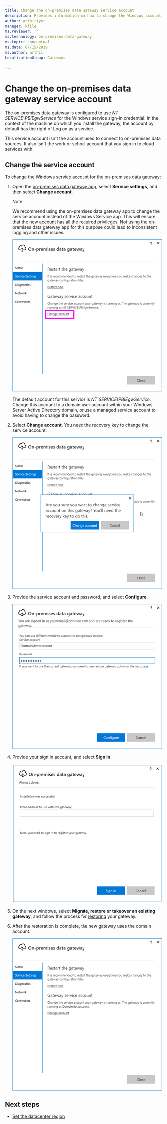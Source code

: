 ```yaml
---
title: Change the on-premises data gateway service account
description: Provides information on how to change the Windows account for the on-premises data gateway service.
author: arthiriyer
manager: kfile
ms.reviewer: ''
ms.technology: on-premises-data-gateway
ms.topic: conceptual
ms.date: 07/15/2019
ms.author: arthii
LocalizationGroup: Gateways

---
```


# Change the on-premises data gateway service account

The on-premises data gateway is configured to use *NT SERVICE\PBIEgwService* for the Windows service sign-in credential. In the context of the machine on which you install the gateway, the account by default has the right of Log on as a service.

This service account isn't the account used to connect to on-premises data sources. It also isn't the work or school account that you sign in to cloud services with.

## Change the service account

To change the Windows service account for the on-premises data gateway:

1. Open the [on-premises data gateway app](service-gateway-app.md), select **Service settings**, and then select **Change account**.

   >[!Note]
   > We recommend using the on-premises data gateway app to change the service account instead of the Windows Service app. This will ensure that the new account has all the required privileges. Not using the on-premises data gateway app for this purpose could lead to inconsistent logging and other issues.

   ![Service settings](media/service-gateway-service-account/service-settings.png)

    The default account for this service is *NT SERVICE\PBIEgwService*. Change this account to a domain user account within your Windows Server Active Directory domain, or use a managed service account to avoid having to change the password.

1. Select **Change account**. You need the recovery key to change the service account.

   ![Change account](media/service-gateway-service-account/change-account.png)

1. Provide the service account and password, and select **Configure**.

   ![Configure account](media/service-gateway-service-account/configure-account.png)

1. Provide your sign in account, and select **Sign in**.

   ![Account sign-in](media/service-gateway-service-account/account-sign-in.png)

1. On the next windows, select **Migrate, restore or takeover an existing gateway**, and follow the process for [restoring](service-gateway-migrate.md) your gateway.

1. After the restoration is complete, the new gateway uses the domain account.

   ![Domain account](media/service-gateway-service-account/domain-account.png)

## Next steps

* [Set the datacenter region](service-gateway-data-region.md)  
 